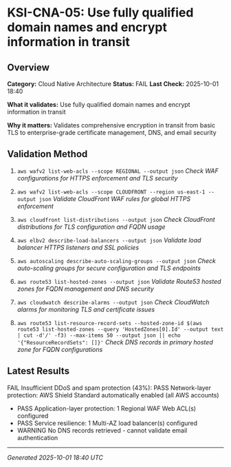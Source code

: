 # KSI-CNA-05: Use fully qualified domain names and encrypt information in transit

## Overview

**Category:** Cloud Native Architecture
**Status:** FAIL
**Last Check:** 2025-10-01 18:40

**What it validates:** Use fully qualified domain names and encrypt information in transit

**Why it matters:** Validates comprehensive encryption in transit from basic TLS to enterprise-grade certificate management, DNS, and email security

## Validation Method

1. `aws wafv2 list-web-acls --scope REGIONAL --output json`
   *Check WAF configurations for HTTPS enforcement and TLS security*

2. `aws wafv2 list-web-acls --scope CLOUDFRONT --region us-east-1 --output json`
   *Validate CloudFront WAF rules for global HTTPS enforcement*

3. `aws cloudfront list-distributions --output json`
   *Check CloudFront distributions for TLS configuration and FQDN usage*

4. `aws elbv2 describe-load-balancers --output json`
   *Validate load balancer HTTPS listeners and SSL policies*

5. `aws autoscaling describe-auto-scaling-groups --output json`
   *Check auto-scaling groups for secure configuration and TLS endpoints*

6. `aws route53 list-hosted-zones --output json`
   *Validate Route53 hosted zones for FQDN management and DNS security*

7. `aws cloudwatch describe-alarms --output json`
   *Check CloudWatch alarms for monitoring TLS and certificate issues*

8. `aws route53 list-resource-record-sets --hosted-zone-id $(aws route53 list-hosted-zones --query 'HostedZones[0].Id' --output text | cut -d'/' -f3) --max-items 50 --output json || echo '{"ResourceRecordSets": []}'`
   *Check DNS records in primary hosted zone for FQDN configurations*

## Latest Results

FAIL Insufficient DDoS and spam protection (43%): PASS Network-layer protection: AWS Shield Standard automatically enabled (all AWS accounts)
- PASS Application-layer protection: 1 Regional WAF Web ACL(s) configured
- PASS Service resilience: 1 Multi-AZ load balancer(s) configured
- WARNING No DNS records retrieved - cannot validate email authentication

---
*Generated 2025-10-01 18:40 UTC*